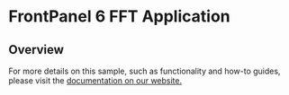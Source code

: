 # FrontPanel 6 FFT Application

## Overview

For more details on this sample, such as functionality and how-to guides, please visit the [documentation on our website.](https://docs.opalkelly.com/fpsdk/samples-and-tools/sample-fft-signal-generator/)
